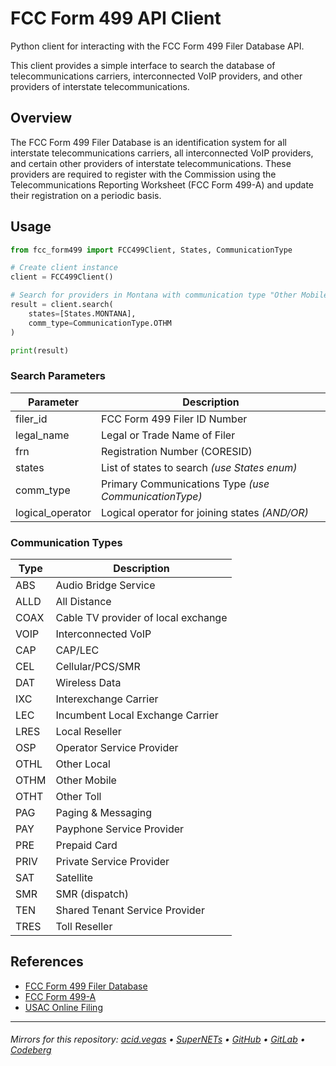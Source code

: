 # FCC Form 499 API Client

Python client for interacting with the FCC Form 499 Filer Database API. 

This client provides a simple interface to search the database of telecommunications carriers, interconnected VoIP providers, and other providers of interstate telecommunications.

## Overview
The FCC Form 499 Filer Database is an identification system for all interstate telecommunications carriers, all interconnected VoIP providers, and certain other providers of interstate telecommunications. These providers are required to register with the Commission using the Telecommunications Reporting Worksheet (FCC Form 499-A) and update their registration on a periodic basis.

## Usage
```python
from fcc_form499 import FCC499Client, States, CommunicationType

# Create client instance
client = FCC499Client()

# Search for providers in Montana with communication type "Other Mobile"
result = client.search(
    states=[States.MONTANA],
    comm_type=CommunicationType.OTHM
)

print(result)
```

### Search Parameters
| Parameter        | Description                                           |
|------------------|-------------------------------------------------------|
| filer_id         | FCC Form 499 Filer ID Number                          |
| legal_name       | Legal or Trade Name of Filer                          |
| frn              | Registration Number (CORESID)                         |
| states           | List of states to search *(use States enum)*          |
| comm_type        | Primary Communications Type *(use CommunicationType)* |
| logical_operator | Logical operator for joining states *(AND/OR)*        |

### Communication Types
| Type | Description                         |
|------|-------------------------------------|
| ABS  | Audio Bridge Service                |
| ALLD | All Distance                        |
| COAX | Cable TV provider of local exchange |
| VOIP | Interconnected VoIP                 |
| CAP  | CAP/LEC                             |
| CEL  | Cellular/PCS/SMR                    |
| DAT  | Wireless Data                       |
| IXC  | Interexchange Carrier               |
| LEC  | Incumbent Local Exchange Carrier    |
| LRES | Local Reseller                      |
| OSP  | Operator Service Provider           |
| OTHL | Other Local                         |
| OTHM | Other Mobile                        |
| OTHT | Other Toll                          |
| PAG  | Paging & Messaging                  |
| PAY  | Payphone Service Provider           |
| PRE  | Prepaid Card                        |
| PRIV | Private Service Provider            |
| SAT  | Satellite                           |
| SMR  | SMR (dispatch)                      |
| TEN  | Shared Tenant Service Provider      |
| TRES | Toll Reseller                       |

## References
* [FCC Form 499 Filer Database](http://apps.fcc.gov/cgb/form499/499a.cfm)
* [FCC Form 499-A](https://www.fcc.gov/formpage.html)
* [USAC Online Filing](http://forms.universalservice.org)

___

###### Mirrors for this repository: [acid.vegas](https://git.acid.vegas/fcc-form499-api) • [SuperNETs](https://git.supernets.org/acidvegas/fcc-form499-api) • [GitHub](https://github.com/acidvegas/fcc-form499-api) • [GitLab](https://gitlab.com/acidvegas/fcc-form499-api) • [Codeberg](https://codeberg.org/acidvegas/fcc-form499-api)
